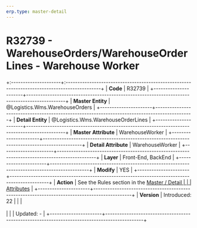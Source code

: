 ```yaml
---
erp.type: master-detail
---
```


# R32739 - WarehouseOrders/WarehouseOrderLines - Warehouse Worker
+:---------------------+:---------------------------------------------------------------------------------------------+
| **Code**             | R32739                                                                                       |
+----------------------+----------------------------------------------------------------------------------------------+
| **Master Entity**    | @Logistics.Wms.WarehouseOrders                                                               |
+----------------------+----------------------------------------------------------------------------------------------+
| **Detail Entity**    | @Logistics.Wms.WarehouseOrderLines                                                           |
+----------------------+----------------------------------------------------------------------------------------------+
| **Master Attribute** | WarehouseWorker                                                                              |
+----------------------+----------------------------------------------------------------------------------------------+
| **Detail Attribute** | WarehouseWorker                                                                              |
+----------------------+----------------------------------------------------------------------------------------------+
| **Layer**            | Front-End, BackEnd                                                                           |
+----------------------+----------------------------------------------------------------------------------------------+
| **Modify**           | YES                                                                                          |
+----------------------+----------------------------------------------------------------------------------------------+
| **Action**           | See the Rules section in the [Master / Detail                                                |
|                      | Attributes](xref:master-detail)                                                              |
+----------------------+----------------------------------------------------------------------------------------------+
| **Version**          | Introduced: 22                                                                               |
|                      | <br/><br/>                                                                                   |
|                      | Updated: -                                                                                   |
+----------------------+----------------------------------------------------------------------------------------------+
